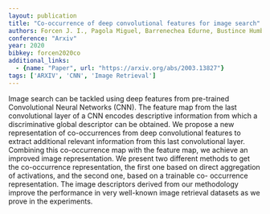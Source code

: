 ```yaml
---
layout: publication
title: "Co-occurrence of deep convolutional features for image search"
authors: Forcen J. I., Pagola Miguel, Barrenechea Edurne, Bustince Humberto
conference: "Arxiv"
year: 2020
bibkey: forcen2020co
additional_links:
  - {name: "Paper", url: "https://arxiv.org/abs/2003.13827"}
tags: ['ARXIV', 'CNN', 'Image Retrieval']
---
```

Image search can be tackled using deep features from pre-trained Convolutional
Neural Networks (CNN). The feature map from the last convolutional layer of a
CNN encodes descriptive information from which a discriminative global
descriptor can be obtained. We propose a new representation of co-occurrences
from deep convolutional features to extract additional relevant information from
this last convolutional layer. Combining this co-occurrence map with the feature
map, we achieve an improved image representation. We present two different
methods to get the co-occurrence representation, the first one based on direct
aggregation of activations, and the second one, based on a trainable co-
occurrence representation. The image descriptors derived from our methodology
improve the performance in very well-known image retrieval datasets as we prove
in the experiments.
